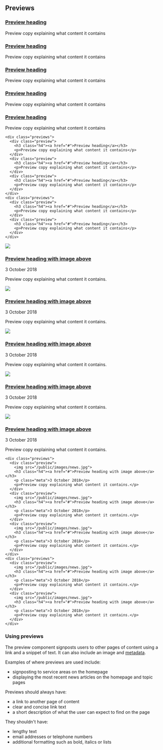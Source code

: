 ## Previews

<div class="previews">
  <div class="preview">
    <h3 class="h4"><a href="#">Preview heading</a></h3>
    <p>Preview copy explaining what content it contains</p>
  </div>
  <div class="preview">
    <h3 class="h4"><a href="#">Preview heading</a></h3>
    <p>Preview copy explaining what content it contains</p>
  </div>
  <div class="preview">
    <h3 class="h4"><a href="#">Preview heading</a></h3>
    <p>Preview copy explaining what content it contains</p>
  </div>
</div>
<div class="previews">
  <div class="preview">
    <h3 class="h4"><a href="#">Preview heading</a></h3>
    <p>Preview copy explaining what content it contains</p>
  </div>
  <div class="preview">
    <h3 class="h4"><a href="#">Preview heading</a></h3>
    <p>Preview copy explaining what content it contains</p>
  </div>
</div>

    <div class="previews">
      <div class="preview">
        <h3 class="h4"><a href="#">Preview heading</a></h3>
        <p>Preview copy explaining what content it contains</p>
      </div>
      <div class="preview">
        <h3 class="h4"><a href="#">Preview heading</a></h3>
        <p>Preview copy explaining what content it contains</p>
      </div>
      <div class="preview">
        <h3 class="h4"><a href="#">Preview heading</a></h3>
        <p>Preview copy explaining what content it contains</p>
      </div>
    </div>
    <div class="previews">
      <div class="preview">
        <h3 class="h4"><a href="#">Preview heading</a></h3>
        <p>Preview copy explaining what content it contains</p>
      </div>
      <div class="preview">
        <h3 class="h4"><a href="#">Preview heading</a></h3>
        <p>Preview copy explaining what content it contains</p>
      </div>
    </div>

<div class="previews">
  <div class="preview">
    <img src="/public/images/news.jpg">
    <h3 class="h4"><a href="#">Preview heading with image above</a></h3>
    <p class="meta">3 October 2018</p>
    <p>Preview copy explaining what content it contains.</p>
  </div>
  <div class="preview">
    <img src="/public/images/news.jpg">
    <h3 class="h4"><a href="#">Preview heading with image above</a></h3>
    <p class="meta">3 October 2018</p>
    <p>Preview copy explaining what content it contains.</p>
  </div>
  <div class="preview">
    <img src="/public/images/news.jpg">
    <h3 class="h4"><a href="#">Preview heading with image above</a></h3>
    <p class="meta">3 October 2018</p>
    <p>Preview copy explaining what content it contains.</p>
  </div>
</div>
<div class="previews">
  <div class="preview">
    <img src="/public/images/news.jpg">
    <h3 class="h4"><a href="#">Preview heading with image above</a></h3>
    <p class="meta">3 October 2018</p>
    <p>Preview copy explaining what content it contains.</p>
  </div>
  <div class="preview">
    <img src="/public/images/news.jpg">
    <h3 class="h4"><a href="#">Preview heading with image above</a></h3>
    <p class="meta">3 October 2018</p>
    <p>Preview copy explaining what content it contains.</p>
  </div>
</div>

    <div class="previews">
      <div class="preview">
        <img src="/public/images/news.jpg">
        <h3 class="h4"><a href="#">Preview heading with image above</a></h3>
        <p class="meta">3 October 2018</p>
        <p>Preview copy explaining what content it contains.</p>
      </div>
      <div class="preview">
        <img src="/public/images/news.jpg">
        <h3 class="h4"><a href="#">Preview heading with image above</a></h3>
        <p class="meta">3 October 2018</p>
        <p>Preview copy explaining what content it contains.</p>
      </div>
      <div class="preview">
        <img src="/public/images/news.jpg">
        <h3 class="h4"><a href="#">Preview heading with image above</a></h3>
        <p class="meta">3 October 2018</p>
        <p>Preview copy explaining what content it contains.</p>
      </div>
    </div>
    <div class="previews">
      <div class="preview">
        <img src="/public/images/news.jpg">
        <h3 class="h4"><a href="#">Preview heading with image above</a></h3>
        <p class="meta">3 October 2018</p>
        <p>Preview copy explaining what content it contains.</p>
      </div>
      <div class="preview">
        <img src="/public/images/news.jpg">
        <h3 class="h4"><a href="#">Preview heading with image above</a></h3>
        <p class="meta">3 October 2018</p>
        <p>Preview copy explaining what content it contains.</p>
      </div>
    </div>

### Using previews

The preview component signposts users to other pages of content using a link and a snippet of text. It can also include an image and <a href="/docs/core/elements/meta">metadata</a>.

Examples of where previews are used include:
<ul>
  <li>signposting to service areas on the homepage</li>
  <li>displaying the most recent news articles on the homepage and topic pages</li>
</ul>
Previews should always have:
<ul>
  <li>a link to another page of content</li>
  <li>clear and concise link text</li>
  <li>a short description of what the user can expect to find on the page</li>
</ul>
They shouldn't have:
<ul>
  <li>lengthy text</li>
  <li>email addresses or telephone numbers</li>
  <li>additional formatting such as bold, italics or lists</li>
</ul>
